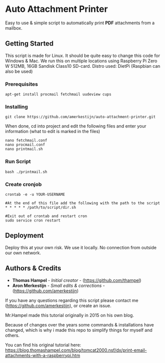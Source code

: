 # Auto Attachment Printer

Easy to use & simple script to automatically print **PDF** attachments from a mailbox.

## Getting Started

This script is made for Linux. It should be quite easy to change this code for Windows & Mac.
We run this on multiple locations using Raspberry Pi Zero W 512MB, 16GB Sandisk Class10 SD-card.
Distro used: DietPi (Raspbian can also be used)

### Prerequisites

```
apt-get install procmail fetchmail uudeview cups
```

### Installing

```
git clone https://github.com/amerkestijn/auto-attachment-printer.git
```
When done, cd into project and edit the following files and enter your information (what to edit is marked in the files)
```
nano fetchmail.conf
nano procmail.conf
nano printmail.sh
```

### Run Script

```
bash ./printmail.sh
```

### Create cronjob

```
crontab -e -u YOUR-USERNAME
```

```
#At the end of this file add the following with the path to the script
* * * * * /path/to/script/dir.sh
```
```
#Exit out of crontab and restart cron
sudo service cron restart
```

## Deployment

Deploy this at your own risk.
We use it locally. No connection from outside our own network.

## Authors & Credits

* **Thomas Hampel** - *Initial creator* - (https://github.com/thampel)
* **Aron Merkestijn** - *Small edits & corrections* - (https://github.com/amerkestijn)

If you have any questions regarding this script please contact me (https://github.com/amerkestijn), or create an issue.

Mr.Hampel made this tutorial originally in 2015 on his own blog. 

Because of changes over the years some commands & installations have changed, which is why i made this repo to simplify things for myself and others.

You can find his original tutorial here: 
https://blog.thomashampel.com/blog/tomcat2000.nsf/dx/print-email-attachments-with-a-raspberrypi.htm

